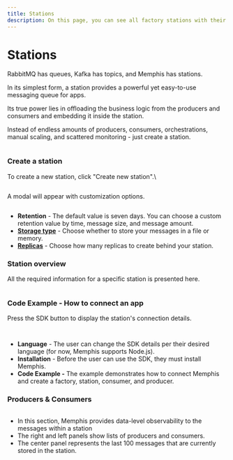 ```yaml
---
title: Stations
description: On this page, you can see all factory stations with their corresponding details
---
```


# Stations

<Subtitle></Subtitle>

RabbitMQ has queues, Kafka has topics, and Memphis has stations.

In its simplest form, a station provides a powerful yet easy-to-use messaging queue for apps.

Its true power lies in offloading the business logic from the producers and consumers and embedding it inside the station.

Instead of endless amounts of producers, consumers, orchestrations, manual scaling, and scattered monitoring - just create a station.

<div>

<figure><img src="/assets/Screenshot_2022-12-11_at_14.57.04.png" alt=""><figcaption></figcaption></figure>

</div>

### Create a station

To create a new station, click "Create new station".\
<figure><img src="/assets/Screenshot_2022-12-11_at_15.12.31_(1)_(1)_(1).png" alt=""><figcaption></figcaption></figure>

A modal will appear with customization options.

<figure><img src="/assets/Screenshot_2022-12-11_at_15.14.03.png" alt=""><figcaption></figcaption></figure>

* **Retention** - The default value is seven days. You can choose a custom retention value by time, message size, and message amount.
* [**Storage type**](broken-reference) - Choose whether to store your messages in a file or memory.
* [**Replicas**](/docs/memphis/architecture#replicas) - Choose how many replicas to create behind your station.

### Station overview

All the required information for a specific station is presented here.

<figure><img src="/assets/Screenshot_2022-12-11_at_15.03.54.png" alt=""><figcaption></figcaption></figure>

### Code Example - How to connect an app

Press the SDK button to display the station's connection details.

<figure><img src="/assets/Screen_Shot_2022-09-19_at_12.14.38.png" alt=""><figcaption></figcaption></figure>

<div>

<figure><img src="/assets/Screenshot_2022-12-11_at_15.17.27.png" alt=""><figcaption></figcaption></figure>

</div>

* **Language** - The user can change the SDK details per their desired language (for now, Memphis supports Node.js).
* **Installation** - Before the user can use the SDK, they must install Memphis.
* **Code Example -** The example demonstrates how to connect Memphis and create a factory, station, consumer, and producer.

### Producers & Consumers

<figure><img src="/assets/Screenshot_2022-12-11_at_15.05.57.png" alt=""><figcaption></figcaption></figure>

* In this section, Memphis provides data-level observability to the messages within a station
* The right and left panels show lists of producers and consumers.
* The center panel represents the last 100 messages that are currently stored in the station.

